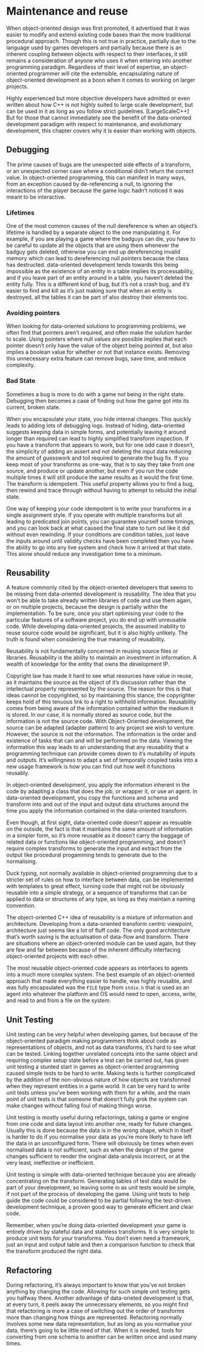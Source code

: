 Maintenance and reuse
=====================

When object-oriented design was first promoted, it advertised that it
was easier to modify and extend existing code bases than the more
traditional procedural approach. Though this is not true in practice,
partially due to the language used by games developers and partially
because there is an inherent coupling between objects with respect to
their interfaces, it still remains a consideration of anyone who uses it
when entering into another programming paradigm. Regardless of their
level of expertise, an object-oriented programmer will cite the
extensible, encapsulating nature of object-oriented development as a
boon when it comes to working on larger projects.

Highly experienced but more objective developers have admitted or even
written about how C++ is not highly suited to large scale development,
but can be used in it as long as you follow strict guidelines.
[LargeScaleC++] But for those that cannot immediately see the benefit of
the data-oriented development paradigm with respect to maintenance, and
evolutionary development, this chapter covers why it is easier than
working with objects.

Debugging
---------

The prime causes of bugs are the unexpected side effects of a transform,
or an unexpected corner case where a conditional didn’t return the
correct value. In object-oriented programming, this can manifest in many
ways, from an exception caused by de-referencing a null, to ignoring the
interactions of the player because the game logic hadn’t noticed it was
meant to be interactive.

### Lifetimes

One of the most common causes of the null dereference is when an
object’s lifetime is handled by a separate object to the one
manipulating it. For example, if you are playing a game where the
badguys can die, you have to be careful to update all the objects that
are using them whenever the badguy gets deleted, otherwise you can end
up dereferencing invalid memory which can lead to dereferencing null
pointers because the class has destructed. data-oriented development
tends towards this being impossible as the existence of an entity in a
table implies its processability, and if you leave part of an entity
around in a table, you haven’t deleted the entity fully. This is a
different kind of bug, but it’s not a crash bug, and it’s easier to find
and kill as it’s just making sure that when an entity is destroyed, all
the tables it can be part of also destroy their elements too.

### Avoiding pointers

When looking for data-oriented solutions to programming problems, we
often find that pointers aren’t required, and often make the solution
harder to scale. Using pointers where null values are possible implies
that each pointer doesn’t only have the value of the object being
pointed at, but also implies a boolean value for whether or not that
instance exists. Removing this unnecessary extra feature can remove
bugs, save time, and reduce complexity.

### Bad State

Sometimes a bug is more to do with a game not being in the right state.
Debugging then becomes a case of finding out how the game got into its
current, broken state.

When you encapsulate your state, you hide internal changes. This quickly
leads to adding lots of debugging logs. Instead of hiding, data-oriented
suggests keeping data in simple forms, and potentially leaving it around
longer than required can lead to highly simplified transform inspection.
If you have a transform that appears to work, but for one odd case it
doesn’t, the simplicity of adding an assert and not deleting the input
data reducing the amount of guesswork and toil required to generate the
bug fix. If you keep most of your transforms as one-way, that is to say
they take from one source, and produce or update another, but even if
you run the code multiple times it will still produce the same results
as it would the first time. The transform is idempotent. This useful
property allows you to find a bug, then rewind and trace through without
having to attempt to rebuild the initial state.

One way of keeping your code idempotent is to write your transforms in a
single assignment style. If you operate with multiple transforms but all
leading to predicated join points, you can guarantee yourself some
timings, and you can look back at what caused the final state to turn
out like it did without even rewinding. If your conditions are condition
tables, just leave the inputs around until validity checks have been
completed then you have the ability to go into any live system and check
how it arrived at that state. This alone should reduce any investigation
time to a minimum.

Reusability
-----------

A feature commonly cited by the object-oriented developers that seems to
be missing from data-oriented development is reusability. The idea that
you won’t be able to take already written libraries of code and use them
again, or on multiple projects, because the design is partially within
the implementation. To be sure, once you start optimising your code to
the particular features of a software project, you do end up with
unreusable code. While developing data-oriented projects, the assumed
inability to reuse source code would be significant, but it is also
highly unlikely. The truth is found when considering the true meaning of
reusability.

Reusability is not fundamentally concerned in reusing source files or
libraries. Reusability is the ability to maintain an investment in
information. A wealth of knowledge for the entity that owns the
development IP.

Copyright law has made it hard to see what resources have value in
reuse, as it maintains the source as the object of it’s discussion
rather than the intellectual property represented by the source. The
reason for this is that ideas cannot be copyrighted, so by maintaining
this stance, the copyrighter keeps hold of this tenuous link to a right
to withhold information. Reusability comes from being aware of the
information contained within the medium it is stored. In our case, it is
normally stored as source code, but the information is not the source
code. With Object-Oriented development, the source can be adapted
(adapter pattern) to any project we wish to venture. However, the source
is not the information. The information is the order and existence of
tasks that can and will be performed on the data. Viewing the
information this way leads to an understanding that any reusability that
a programming technique can provide comes down to it’s mutability of
inputs and outputs. It’s willingness to adapt a set of temporally
coupled tasks into a new usage framework is how you can find out how
well it functions reusably.

In object-oriented development, you apply the information inherent in
the code by adapting a class that does the job, or wrapper it, or use an
agent. In data-oriented development, you copy the functions and schema
and transform into and out of the input and output data structures
around the time you apply the information contained in the data-oriented
transform.

Even though, at first sight, data-oriented code doesn’t appear as
resuable on the outside, the fact is that it maintains the same amount
of information in a simpler form, so it’s more reusable as it doesn’t
carry the baggage of related data or functions like object-oriented
programming, and doesn’t require complex transforms to generate the
input and extract from the output like procedural progamming tends to
generate due to the normalising.

Duck typing, not normally available in object-oriented programming due
to a stricter set of rules on how to interface between data, can be
implemented with templates to great effect, turning code that might not
be obviously reusable into a simple strategy, or a sequence of
transforms that can be applied to data or structures of any type, as
long as they maintain a naming convention.

The object-oriented C++ idea of reusability is a mixture of information
and architecture. Developing from a data-oriented transform centric
viewpoint, architecture just seems like a lot of fluff code. The only
good architecture that’s worth saving is the actualisation of data-flow
and transform. There are situations where an object-oriented module can
be used again, but they are few and far between because of the inherent
difficulty interfacing object-oriented projects with each other.

The most reusable object-oriented code appears as interfaces to agents
into a much more complex system. The best example of an object-oriented
approach that made everything easier to handle, was highly reusable, and
was fully encapsulated was the `FILE` type from `stdio.h` that is used
as an agent into whatever the platform and OS would need to open,
access, write, and read to and from a file on the system.

Unit Testing
------------

Unit testing can be very helpful when developing games, but because of
the object-oriented paradigm making programmers think about code as
representations of objects, and not as data transforms, it’s hard to see
what can be tested. Linking together unrelated concepts into the same
object and requiring complex setup state before a test can be carried
out, has given unit testing a stunted start in games as object-oriented
programming caused simple tests to be hard to write. Making tests is
further complicated by the addition of the non-obvious nature of how
objects are transformed when they represent entities in a game world. It
can be very hard to write unit tests unless you’ve been working with
them for a while, and the main point of unit tests is that someone that
doesn’t fully grok the system can make changes without falling foul of
making things worse.

Unit testing is mostly useful during refactorings, taking a game or
engine from one code and data layout into another one, ready for future
changes. Usually this is done because the data is in the wrong shape,
which in itself is harder to do if you normalise your data as you’re
more likely to have left the data in an unconfigured form. There will
obviously be times when even normalised data is not sufficient, such as
when the design of the game changes sufficient to render the original
data-analysis incorrect, or at the very least, ineffective or
inefficient.

Unit testing is simple with data-oriented technique because you are
already concentrating on the transform. Generating tables of test data
would be part of your development, so leaving some in as unit tests
would be simple, if not part of the process of developing the game.
Using unit tests to help guide the code could be considered to be
partial following the test-driven development technique, a proven good
way to generate efficient and clear code.

Remember, when you’re doing data-oriented development your game is
entirely driven by stateful data and stateless transforms. It is very
simple to produce unit tests for your transforms. You don’t even need a
framework, just an input and output table and then a comparison function
to check that the transform produced the right data.

Refactoring
-----------

During refactoring, it’s always important to know that you’ve not broken
anything by changing the code. Allowing for such simple unit testing
gets you halfway there. Another advantage of data-orieted development is
that, at every turn, it peels away the unnecessary elements, so you
might find that refactoring is more a case of switching out the order of
transforms more than changing how things are represented. Refactoring
normally involves some new data representation, but as long as you
normalise your data, there’s going to be little need of that. When it is
needed, tools for converting from one schema to another can be written
once and used many times.
